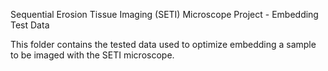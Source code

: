 Sequential Erosion Tissue Imaging (SETI) Microscope Project - Embedding Test Data

This folder contains the tested data used to optimize embedding a sample to be imaged with the SETI microscope.
